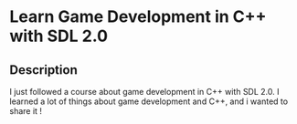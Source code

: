 # Learn Game Development in C++ with SDL 2.0

## Description

I just followed a course about game development in C++ with SDL 2.0. I learned a lot of things about game development and C++, and i wanted to share it !